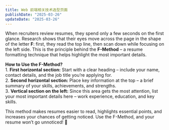 ```yaml
---
title: Web 前端相关技术选型页面
publishDate: "2025-03-26"
updateDate: "2025-03-26"
---
```


When recruiters review resumes, they spend only a few seconds on the first glance. Research shows that their eyes move across the page in the shape of the letter **F**: first, they read the top line, then scan down while focusing on the left side. This is the principle behind the **F-Method** – a resume formatting technique that helps highlight the most important details.

**How to Use the F-Method?**  
1️. **First horizontal section:** Start with a clear heading – include your name, contact details, and the job title you’re applying for.  
2️. **Second horizontal section:** Place key information at the top – a brief summary of your skills, achievements, and strengths.  
3️. **Vertical section on the left:** Since this area gets the most attention, list your most important details here – work experience, education, and key skills.

This method makes resumes easier to read, highlights essential points, and increases your chances of getting noticed. Use the F-Method, and your resume won’t go unnoticed! 🚀
